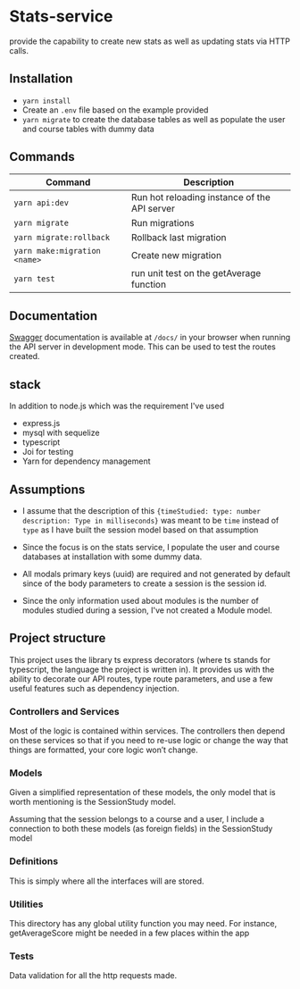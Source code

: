 # Stats-service

provide the capability to create new stats as well as updating stats via HTTP calls.

## Installation

- `yarn install`
- Create an `.env` file based on the example provided
- `yarn migrate` to create the database tables as well as populate the user and course tables with dummy data

## Commands

| Command                      | Description                                  |
| ---------------------------- | -------------------------------------------- |
| `yarn api:dev`               | Run hot reloading instance of the API server |
| `yarn migrate`               | Run migrations                               |
| `yarn migrate:rollback`      | Rollback last migration                      |
| `yarn make:migration <name>` | Create new migration                         |
| `yarn test`                  | run unit test on the getAverage function     |

## Documentation

[Swagger](https://swagger.io) documentation is available at `/docs/` in your browser when running the API server in development mode. This can be used to test the routes created.

## stack

In addition to node.js which was the requirement I've used

- express.js
- mysql with sequelize
- typescript
- Joi for testing
- Yarn for dependency management

## Assumptions

- I assume that the description of this `{timeStudied: type: number description: Type in milliseconds}` was meant to be `time` instead of `type` as I have built the session model based on that assumption

- Since the focus is on the stats service, I populate the user and course databases at installation with some dummy data.

- All modals primary keys (uuid) are required and not generated by default since of the body parameters to create a session is the session id.

- Since the only information used about modules is the number of modules studied during a session, I've not created a Module model.

## Project structure

This project uses the library ts express decorators (where ts stands for typescript, the language the project is written in). It provides us with the ability to decorate our API routes, type route parameters, and use a few useful features such as dependency injection.

### Controllers and Services

Most of the logic is contained within services.
The controllers then depend on these services so that if you need to re-use logic or change the way that things are formatted, your core logic won’t change.

### Models

Given a simplified representation of these models, the only model that is worth mentioning is the SessionStudy model.

Assuming that the session belongs to a course and a user, I include a connection to both these models (as foreign fields) in the SessionStudy model

### Definitions

This is simply where all the interfaces will are stored.

### Utilities

This directory has any global utility function you may need. For instance, getAverageScore might be needed in a few places within the app

### Tests

Data validation for all the http requests made.
